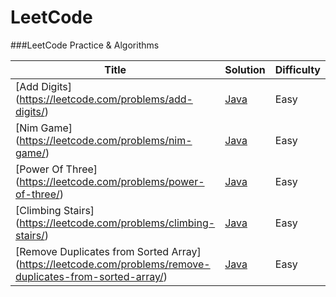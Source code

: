 LeetCode
===
###LeetCode Practice & Algorithms

| Title | Solution | Difficulty  |
| ---| --- | --- |
| [Add Digits] (https://leetcode.com/problems/add-digits/) | [Java](https://github.com/dengyunkai/LeetCode/blob/master/java/src/algorithms/AddDigits.java) | Easy  |
| [Nim Game] (https://leetcode.com/problems/nim-game/) | [Java](https://github.com/dengyunkai/LeetCode/blob/master/java/src/algorithms/NimGame.java) | Easy  |
| [Power Of Three] (https://leetcode.com/problems/power-of-three/) | [Java](https://github.com/dengyunkai/LeetCode/blob/master/java/src/algorithms/PowerOfThree.java) | Easy  |
| [Climbing Stairs] (https://leetcode.com/problems/climbing-stairs/) | [Java](https://github.com/dengyunkai/LeetCode/blob/master/java/src/algorithms/ClimbingStairs.java) | Easy  |
| [Remove Duplicates from Sorted Array] (https://leetcode.com/problems/remove-duplicates-from-sorted-array/) | [Java](https://github.com/dengyunkai/LeetCode/blob/master/java/src/algorithms/RemoveDuplicates.java) | Easy  |
